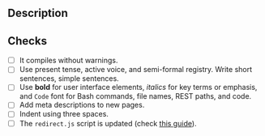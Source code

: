 <!--
This template reflects sections that must be included in new Pull requests.
Contributions from the community are really appreciated. If this is the case, please add the "contribution" to properly track the Pull Request.
Please fill the table below. Feel free to extend it at your convenience.
-->
<!--
## Community contributions advice
We love our community contributions. We recommend making PRs from the current branch. For instance, if Wazuh 4.3.7 is the latest release, the branch to be used is 4.3.
Thanks!
-->
## Description
<!--
Add a clear description of how the problem has been solved.
If your PR closes an issue, please use the "closes" keyword indicating the issue.
-->
## Checks
- [ ] It compiles without warnings.
- [ ] Use present tense, active voice, and semi-formal registry. Write short sentences, simple sentences.
- [ ] Use **bold** for user interface elements, _italics_ for key terms or emphasis, and `Code` font for Bash commands, file names, REST paths, and code.
- [ ] Add meta descriptions to new pages.
- [ ] Indent using three spaces.
- [ ] The `redirect.js` script is updated (check [this guide](https://github.com/wazuh/wazuh-documentation/blob/master/NEW_RELEASE.md)).
